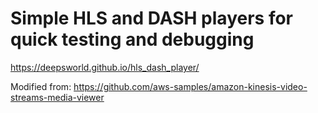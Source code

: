 # Simple HLS and DASH players for quick testing and debugging 

https://deepsworld.github.io/hls_dash_player/

Modified from: https://github.com/aws-samples/amazon-kinesis-video-streams-media-viewer
